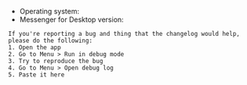 * Operating system:
* Messenger for Desktop version:

```
If you're reporting a bug and thing that the changelog would help, please do the following:
1. Open the app
2. Go to Menu > Run in debug mode
3. Try to reproduce the bug
4. Go to Menu > Open debug log
5. Paste it here
```

